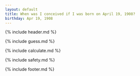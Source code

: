 ```yaml
---
layout: default
title: When was I conceived if I was born on April 19, 1908?
birthday: Apr 19, 1908
---
```


{% include header.md %}

{% include guess.md %}

{% include calculate.md %}

{% include safety.md %}

{% include footer.md %}



